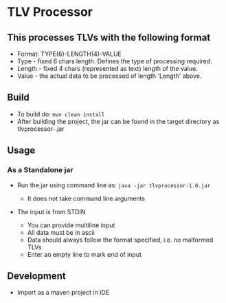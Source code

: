 # TLV Processor

## This processes TLVs with the following format
  * Format: TYPE(6)-LENGTH(4)-VALUE
  * Type - fixed 6 chars length. Defines the type of processing required.
  * Length - fixed 4 chars (represented as text) length of the value.
  * Value - the actual data to be processed of length 'Length' above.

## Build
* To build do: ```mvn clean install```
* After building the project, the jar can be found in the target directory as tlvprocessor-<version>.jar

## Usage
### As a Standalone jar

* Run the jar using command line as: ```java -jar tlvprocessor-1.0.jar```
  * It does not take command line arguments

* The input is from STDIN
  * You can provide multiline input
  * All data must be in ascii
  * Data should always follow the format specified, i.e. no malformed TLVs  
  * Enter an empty line to mark end of input

## Development
* Import as a maven project in IDE
